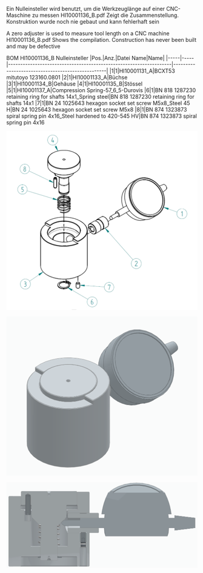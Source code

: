 Ein Nulleinsteller wird benutzt, um die Werkzeuglänge auf einer CNC-Maschine zu messen
HI10001136_B.pdf Zeigt die Zusammenstellung. Konstruktion wurde noch nie gebaut und kann fehlerhaft sein

A zero adjuster is used to measure tool length on a CNC machine
HI10001136_B.pdf Shows the compilation. Construction has never been built and may be defective


BOM HI10001136_B Nulleinsteller
|Pos.|Anz.|Datei Name|Name|
|-----|-----|-------------------------------------------------------------------|--------------------------------------------------|
|1|1|HI10001131_A|BCXT53 mitutoyo 123160.0801
|2|1|HI10001133_A|Büchse
|3|1|HI10001134_B|Gehäuse
|4|1|HI10001135_B|Stössel
|5|1|HI10001137_A|Compression Spring-57_6_5-Durovis
|6|1|BN 818 1287230 retaining ring for shafts 14x1_Spring steel|BN 818 1287230 retaining ring for shafts 14x1
|7|1|BN 24 1025643 hexagon socket set screw M5x8_Steel 45 H|BN 24 1025643 hexagon socket set screw M5x8
|8|1|BN 874 1323873 spiral spring pin 4x16_Steel hardened to 420-545 HV|BN 874 1323873 spiral spring pin 4x16

![alt text](https://github.com/hidbefra/Nulleinsteller/blob/main/BOM.PNG)

![alt text](https://github.com/hidbefra/Nulleinsteller/blob/main/Capture1.PNG)

![alt text](https://github.com/hidbefra/Nulleinsteller/blob/main/Capture2.PNG)

